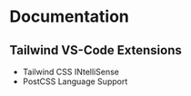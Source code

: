 # Documentation

## Tailwind VS-Code Extensions
* Tailwind CSS INtelliSense
* PostCSS Language Support